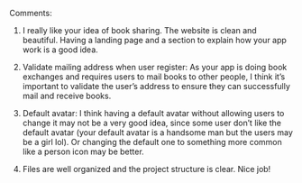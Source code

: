 Comments:

1. I really like your idea of book sharing.
The website is clean and beautiful.
Having a landing page and a section to explain how your app work is a good idea. 

2. Validate mailing address when user register:
As your app is doing book exchanges and requires users to mail books to other people,
I think it’s important to validate the user’s address to ensure they can successfully mail and receive books. 

3. Default avatar:
I think having a default avatar without allowing users to change it may not be a very good idea,
since some user don’t like the default avatar (your default avatar is a handsome man but the users may be a girl lol).
Or changing the default one to something more common like a person icon may be better.

4. Files are well organized and the project structure is clear. Nice job!
